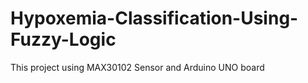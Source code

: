 # Hypoxemia-Classification-Using-Fuzzy-Logic
This project using MAX30102 Sensor and Arduino UNO board

